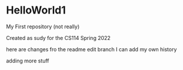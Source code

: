 # HelloWorld1
My First repository (not really)

Created as sudy for the CS114 Spring 2022

here are changes fro the readme edit branch
I can add my own history

adding more stuff
